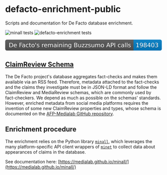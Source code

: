 # defacto-enrichment-public

Scripts and documentation for De Facto database enrichment.

![minall tests](https://github.com/medialab/minall/actions/workflows/tests.yml/badge.svg)
![defacto-enrichment tests](https://github.com/medialab/defacto-enrichment-public/actions/workflows/test.yml/badge.svg)

<img src="defacto-enrichment/badge/badge.svg"/>

## [ClaimReview Schema](schemas/schema.adoc)

The De Facto project's database aggregates fact-checks and makes them available via an RSS feed. Therefore, metadata attached to the fact-checks and the claims they investigate must be in JSON-LD format and follow the ClaimReview and MediaReview schemas, which are commonly used by fact-checkers. We depend as much as possible on the schemas' standards. However, enriched metadata from social media platforms requires the invention of some new ClaimReview properties and types, whose schema is documented on the [AFP-Medialab GitHub repository](https://github.com/AFP-Medialab/defacto-rss/blob/main/Defacto_rss.adoc).

## Enrichment procedure

The enrichment relies on the Python library [`minall`](https://github.com/medialab/minall), which leverages the many platform-specific API client wrappers of [`minet`](https://github.com/medialab/minet) to collect data about appearances of claims in the database.

See documentation here: [https://medialab.github.io/minall/](https://medialab.github.io/minall/)
